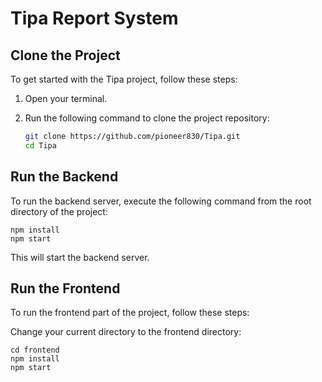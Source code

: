# Tipa Report System

## Clone the Project

To get started with the Tipa project, follow these steps:

1. Open your terminal.

2. Run the following command to clone the project repository:
   
   ```bash
   git clone https://github.com/pioneer830/Tipa.git
   cd Tipa
   ```

## Run the Backend

To run the backend server, execute the following command from the root directory of the project:

```
npm install
npm start
```
This will start the backend server.

## Run the Frontend

To run the frontend part of the project, follow these steps:

Change your current directory to the frontend directory:

```
cd frontend
npm install
npm start
```


